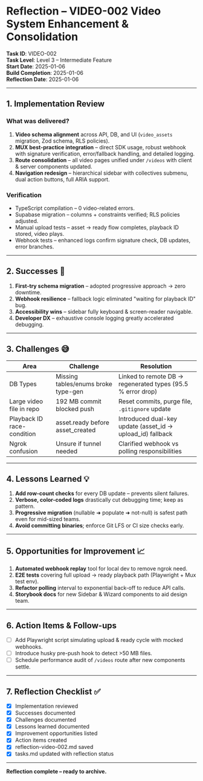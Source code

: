 # Reflection – VIDEO-002 Video System Enhancement & Consolidation

**Task ID**: VIDEO-002  
**Task Level**: Level 3 – Intermediate Feature  
**Start Date**: 2025-01-06  
**Build Completion**: 2025-01-06  
**Reflection Date**: 2025-01-06

---

## 1. Implementation Review

### What was delivered?

1. **Video schema alignment** across API, DB, and UI (`video_assets` migration, Zod schema, RLS policies).
2. **MUX best-practice integration** – direct SDK usage, robust webhook with signature verification, error/fallback handling, and detailed logging.
3. **Route consolidation** – all video pages unified under `/videos` with client & server components updated.
4. **Navigation redesign** – hierarchical sidebar with collectives submenu, dual action buttons, full ARIA support.

### Verification

- TypeScript compilation – 0 video-related errors.
- Supabase migration – columns + constraints verified; RLS policies adjusted.
- Manual upload tests – asset → ready flow completes, playback ID stored, video plays.
- Webhook tests – enhanced logs confirm signature check, DB updates, error branches.

---

## 2. Successes 🎉

1. **First-try schema migration** – adopted progressive approach → zero downtime.
2. **Webhook resilience** – fallback logic eliminated "waiting for playback ID" bug.
3. **Accessibility wins** – sidebar fully keyboard & screen-reader navigable.
4. **Developer DX** – exhaustive console logging greatly accelerated debugging.

---

## 3. Challenges 😅

| Area                       | Challenge                           | Resolution                                                  |
| -------------------------- | ----------------------------------- | ----------------------------------------------------------- |
| DB Types                   | Missing tables/enums broke type-gen | Linked to remote DB → regenerated types (95.5 % error drop) |
| Large video file in repo   | 192 MB commit blocked push          | Reset commits, purge file, `.gitignore` update              |
| Playback ID race-condition | asset.ready before asset_created    | Introduced dual-key update (asset_id → upload_id) fallback  |
| Ngrok confusion            | Unsure if tunnel needed             | Clarified webhook vs polling responsibilities               |

---

## 4. Lessons Learned 💡

1. **Add row-count checks** for every DB update – prevents silent failures.
2. **Verbose, color-coded logs** drastically cut debugging time; keep as pattern.
3. **Progressive migration** (nullable ➜ populate ➜ not-null) is safest path even for mid-sized teams.
4. **Avoid committing binaries**; enforce Git LFS or CI size checks early.

---

## 5. Opportunities for Improvement 📈

1. **Automated webhook replay** tool for local dev to remove ngrok need.
2. **E2E tests** covering full upload → ready playback path (Playwright + Mux test env).
3. **Refactor polling** interval to exponential back-off to reduce API calls.
4. **Storybook docs** for new Sidebar & Wizard components to aid design team.

---

## 6. Action Items & Follow-ups

- [ ] Add Playwright script simulating upload & ready cycle with mocked webhooks.
- [ ] Introduce husky pre-push hook to detect >50 MB files.
- [ ] Schedule performance audit of `/videos` route after new components settle.

---

## 7. Reflection Checklist ✅

- [x] Implementation reviewed
- [x] Successes documented
- [x] Challenges documented
- [x] Lessons learned documented
- [x] Improvement opportunities listed
- [x] Action items created
- [x] reflection-video-002.md saved
- [x] tasks.md updated with reflection status

---

**Reflection complete – ready to archive.**
